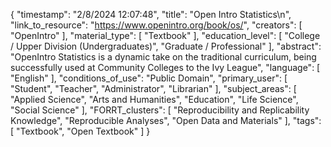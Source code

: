 {
    "timestamp": "2/8/2024 12:07:48",
    "title": "Open Intro Statistics\n",
    "link_to_resource": "https://www.openintro.org/book/os/",
    "creators": [
        "OpenIntro"
    ],
    "material_type": [
        "Textbook"
    ],
    "education_level": [
        "College / Upper Division (Undergraduates)",
        "Graduate / Professional"
    ],
    "abstract": "OpenIntro Statistics is a dynamic take on the traditional curriculum, being successfully used at Community Colleges to the Ivy League",
    "language": [
        "English"
    ],
    "conditions_of_use": "Public Domain",
    "primary_user": [
        "Student",
        "Teacher",
        "Administrator",
        "Librarian"
    ],
    "subject_areas": [
        "Applied Science",
        "Arts and Humanities",
        "Education",
        "Life Science",
        "Social Science"
    ],
    "FORRT_clusters": [
        "Reproducibility and Replicability Knowledge",
        "Reproducible Analyses",
        "Open Data and Materials"
    ],
    "tags": [
        "Textbook",
        "Open Textbook"
    ]
}